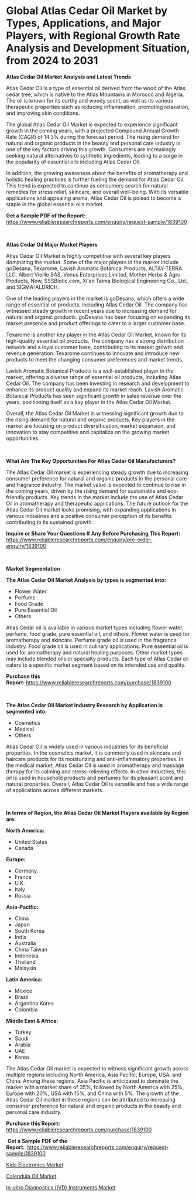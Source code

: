<p><h1>Global Atlas Cedar Oil Market by Types, Applications, and Major Players, with Regional Growth Rate Analysis and Development Situation, from 2024 to 2031</h1></p><p><strong>Atlas Cedar Oil Market Analysis and Latest Trends</strong></p>
<p><p>Atlas Cedar Oil is a type of essential oil derived from the wood of the Atlas cedar tree, which is native to the Atlas Mountains in Morocco and Algeria. The oil is known for its earthy and woody scent, as well as its various therapeutic properties such as reducing inflammation, promoting relaxation, and improving skin conditions.</p><p>The global Atlas Cedar Oil Market is expected to experience significant growth in the coming years, with a projected Compound Annual Growth Rate (CAGR) of 14.3% during the forecast period. The rising demand for natural and organic products in the beauty and personal care industry is one of the key factors driving this growth. Consumers are increasingly seeking natural alternatives to synthetic ingredients, leading to a surge in the popularity of essential oils including Atlas Cedar Oil.</p><p>In addition, the growing awareness about the benefits of aromatherapy and holistic healing practices is further fueling the demand for Atlas Cedar Oil. This trend is expected to continue as consumers search for natural remedies for stress relief, skincare, and overall well-being. With its versatile applications and appealing aroma, Atlas Cedar Oil is poised to become a staple in the global essential oils market.</p></p>
<p><strong>Get a Sample PDF of the Report:&nbsp;</strong> <a href="https://www.reliableresearchreports.com/enquiry/request-sample/1839100">https://www.reliableresearchreports.com/enquiry/request-sample/1839100</a></p>
<p>&nbsp;</p>
<p><strong>Atlas Cedar Oil Major Market Players</strong></p>
<p><p>Atlas Cedar Oil Market is highly competitive with several key players dominating the market. Some of the major players in the market include goDesana, Texarome, Lavish Aromatic Botanical Products, ALTAY-TERRA LLC, Albert Vieille SAS, Venus Enterprises Limited, Mother Herbs & Agro Products, Now, SSSBiotic.com, Xi'an Taima Biological Engineering Co., Ltd., and SIGMA-ALDRICH.</p><p>One of the leading players in the market is goDesana, which offers a wide range of essential oil products, including Atlas Cedar Oil. The company has witnessed steady growth in recent years due to increasing demand for natural and organic products. goDesana has been focusing on expanding its market presence and product offerings to cater to a larger customer base.</p><p>Texarome is another key player in the Atlas Cedar Oil Market, known for its high-quality essential oil products. The company has a strong distribution network and a loyal customer base, contributing to its market growth and revenue generation. Texarome continues to innovate and introduce new products to meet the changing consumer preferences and market trends.</p><p>Lavish Aromatic Botanical Products is a well-established player in the market, offering a diverse range of essential oil products, including Atlas Cedar Oil. The company has been investing in research and development to enhance its product quality and expand its market reach. Lavish Aromatic Botanical Products has seen significant growth in sales revenue over the years, positioning itself as a key player in the Atlas Cedar Oil Market.</p><p>Overall, the Atlas Cedar Oil Market is witnessing significant growth due to the rising demand for natural and organic products. Key players in the market are focusing on product diversification, market expansion, and innovation to stay competitive and capitalize on the growing market opportunities.</p></p>
<p>&nbsp;</p>
<p><strong>What Are The Key Opportunities For Atlas Cedar Oil Manufacturers?</strong></p>
<p><p>The Atlas Cedar Oil market is experiencing steady growth due to increasing consumer preference for natural and organic products in the personal care and fragrance industry. The market value is expected to continue to rise in the coming years, driven by the rising demand for sustainable and eco-friendly products. Key trends in the market include the use of Atlas Cedar Oil in aromatherapy and therapeutic applications. The future outlook for the Atlas Cedar Oil market looks promising, with expanding applications in various industries and a positive consumer perception of its benefits contributing to its sustained growth.</p></p>
<p><strong>Inquire or Share Your Questions If Any Before Purchasing This Report:</strong> <a href="https://www.reliableresearchreports.com/enquiry/pre-order-enquiry/1839100">https://www.reliableresearchreports.com/enquiry/pre-order-enquiry/1839100</a></p>
<p>&nbsp;</p>
<p><strong>Market Segmentation</strong></p>
<p><strong>The Atlas Cedar Oil Market Analysis by types is segmented into:</strong></p>
<p><ul><li>Flower Water</li><li>Perfume</li><li>Food Grade</li><li>Pure Essential Oil</li><li>Others</li></ul></p>
<p><p>Atlas Cedar oil is available in various market types including flower water, perfume, food grade, pure essential oil, and others. Flower water is used for aromatherapy and skincare. Perfume grade oil is used in the fragrance industry. Food grade oil is used in culinary applications. Pure essential oil is used for aromatherapy and natural healing purposes. Other market types may include blended oils or specialty products. Each type of Atlas Cedar oil caters to a specific market segment based on its intended use and quality.</p></p>
<p><strong>Purchase this Report:&nbsp;</strong><a href="https://www.reliableresearchreports.com/purchase/1839100">https://www.reliableresearchreports.com/purchase/1839100</a></p>
<p>&nbsp;</p>
<p><strong>The Atlas Cedar Oil Market Industry Research by Application is segmented into:</strong></p>
<p><ul><li>Cosmetics</li><li>Medical</li><li>Others</li></ul></p>
<p><p>Atlas Cedar Oil is widely used in various industries for its beneficial properties. In the cosmetics market, it is commonly used in skincare and haircare products for its moisturizing and anti-inflammatory properties. In the medical market, Atlas Cedar Oil is used in aromatherapy and massage therapy for its calming and stress-relieving effects. In other industries, this oil is used in household products and perfumes for its pleasant scent and natural properties. Overall, Atlas Cedar Oil is versatile and has a wide range of applications across different markets.</p></p>
<p>&nbsp;</p>
<p><strong>In terms of Region, the Atlas Cedar Oil Market Players available by Region are:</strong></p>
<p>
    <p> <strong> North America: </strong>
        <ul>
            <li>United States</li>
            <li>Canada</li>
        </ul>
        </p> 
    <p> <strong> Europe: </strong>
        <ul>
            <li>Germany</li>
            <li>France</li>
            <li>U.K.</li>
            <li>Italy</li>
            <li>Russia</li>
        </ul>
        </p> 
    <p> <strong> Asia-Pacific: </strong>
        <ul>
            <li>China</li>
            <li>Japan</li>
            <li>South Korea</li>
            <li>India</li>
            <li>Australia</li>
            <li>China Taiwan</li>
            <li>Indonesia</li>
            <li>Thailand</li>
            <li>Malaysia</li>
        </ul>
        </p> 
    <p> <strong> Latin America: </strong>
        <ul>
            <li>Mexico</li>
            <li>Brazil</li>
            <li>Argentina Korea</li>
            <li>Colombia</li>
        </ul>
        </p> 
    <p> <strong> Middle East & Africa: </strong>
        <ul>
            <li>Turkey</li>
            <li>Saudi</li>
            <li>Arabia</li>
            <li>UAE</li>
            <li>Korea</li>
        </ul>
    </p>
    </p>
<p><p>The Atlas Cedar Oil market is expected to witness significant growth across multiple regions including North America, Asia Pacific, Europe, USA, and China. Among these regions, Asia Pacific is anticipated to dominate the market with a market share of 35%, followed by North America with 25%, Europe with 20%, USA with 15%, and China with 5%. The growth of the Atlas Cedar Oil market in these regions can be attributed to increasing consumer preference for natural and organic products in the beauty and personal care industry.</p></p>
<p><strong>Purchase this Report: </strong><a href="https://www.reliableresearchreports.com/purchase/1839100">https://www.reliableresearchreports.com/purchase/1839100</a></p>
<p>&nbsp;<strong>Get a Sample PDF of the Report:&nbsp;&nbsp;</strong><a href="https://www.reliableresearchreports.com/enquiry/request-sample/1839100">https://www.reliableresearchreports.com/enquiry/request-sample/1839100</a></p>
<p><strong></strong></p>
<p><p><a href="https://view.publitas.com/reportprime-1/kids-electronics-market-share-market-new-trends-analysis-report-by-type-by-application-by-end-use-by-region-and-segment-forecasts-2024-2031/">Kids Electronics Market</a></p><p><a href="https://github.com/nancykennedykellievqfqt2/Market-Research-Report-List-1/blob/main/calendula-oil-market.md">Calendula Oil Market</a></p><p><a href="https://view.publitas.com/reportprime-1/in-vitro-diagnostics-ivd-instruments-market-size-market-trends-and-growth-outlook-forecasted-for-period-from-2024-to-2031/">In-vitro Diagnostics (IVD) Instruments Market</a></p></p>